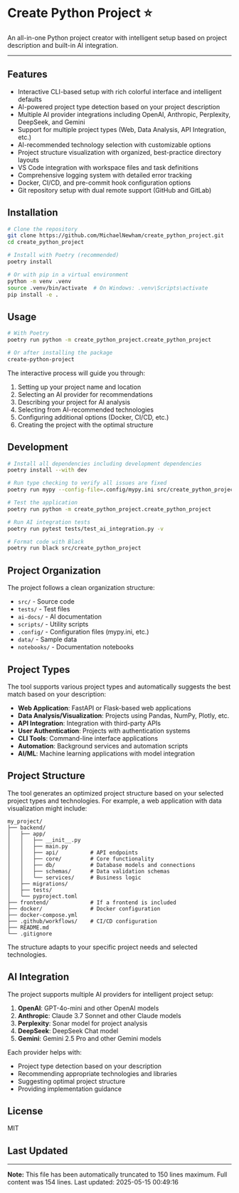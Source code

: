 # Create Python Project ⭐

An all-in-one Python project creator with intelligent setup based on project description and built-in AI integration.

***

## Features

- Interactive CLI-based setup with rich colorful interface and intelligent defaults
- AI-powered project type detection based on your project description
- Multiple AI provider integrations including OpenAI, Anthropic, Perplexity, DeepSeek, and Gemini
- Support for multiple project types (Web, Data Analysis, API Integration, etc.)
- AI-recommended technology selection with customizable options
- Project structure visualization with organized, best-practice directory layouts
- VS Code integration with workspace files and task definitions
- Comprehensive logging system with detailed error tracking
- Docker, CI/CD, and pre-commit hook configuration options
- Git repository setup with dual remote support (GitHub and GitLab)

## Installation

```bash
# Clone the repository
git clone https://github.com/MichaelNewham/create_python_project.git
cd create_python_project

# Install with Poetry (recommended)
poetry install

# Or with pip in a virtual environment
python -m venv .venv
source .venv/bin/activate  # On Windows: .venv\Scripts\activate
pip install -e .
```

## Usage

```bash
# With Poetry
poetry run python -m create_python_project.create_python_project

# Or after installing the package
create-python-project
```

The interactive process will guide you through:
1. Setting up your project name and location
2. Selecting an AI provider for recommendations
3. Describing your project for AI analysis
4. Selecting from AI-recommended technologies
5. Configuring additional options (Docker, CI/CD, etc.)
6. Creating the project with the optimal structure

## Development

```bash
# Install all dependencies including development dependencies
poetry install --with dev

# Run type checking to verify all issues are fixed
poetry run mypy --config-file=.config/mypy.ini src/create_python_project

# Test the application
poetry run python -m create_python_project.create_python_project

# Run AI integration tests
poetry run pytest tests/test_ai_integration.py -v

# Format code with Black
poetry run black src/create_python_project
```

## Project Organization

The project follows a clean organization structure:

- `src/` - Source code
- `tests/` - Test files
- `ai-docs/` - AI documentation
- `scripts/` - Utility scripts
- `.config/` - Configuration files (mypy.ini, etc.)
- `data/` - Sample data
- `notebooks/` - Documentation notebooks

## Project Types

The tool supports various project types and automatically suggests the best match based on your description:

- **Web Application**: FastAPI or Flask-based web applications
- **Data Analysis/Visualization**: Projects using Pandas, NumPy, Plotly, etc.
- **API Integration**: Integration with third-party APIs
- **User Authentication**: Projects with authentication systems
- **CLI Tools**: Command-line interface applications
- **Automation**: Background services and automation scripts
- **AI/ML**: Machine learning applications with model integration

## Project Structure

The tool generates an optimized project structure based on your selected project types and technologies. For example, a web application with data visualization might include:

```
my_project/
├── backend/
│   ├── app/
│   │   ├── __init__.py
│   │   ├── main.py
│   │   ├── api/          # API endpoints
│   │   ├── core/         # Core functionality
│   │   ├── db/           # Database models and connections
│   │   ├── schemas/      # Data validation schemas
│   │   └── services/     # Business logic
│   ├── migrations/
│   ├── tests/
│   └── pyproject.toml
├── frontend/             # If a frontend is included
├── docker/               # Docker configuration
├── docker-compose.yml
├── .github/workflows/    # CI/CD configuration
├── README.md
└── .gitignore
```

The structure adapts to your specific project needs and selected technologies.

## AI Integration

The project supports multiple AI providers for intelligent project setup:

1. **OpenAI**: GPT-4o-mini and other OpenAI models
2. **Anthropic**: Claude 3.7 Sonnet and other Claude models
3. **Perplexity**: Sonar model for project analysis
4. **DeepSeek**: DeepSeek Chat model
5. **Gemini**: Gemini 2.5 Pro and other Gemini models

Each provider helps with:
- Project type detection based on your description
- Recommending appropriate technologies and libraries
- Suggesting optimal project structure
- Providing implementation guidance

## License

MIT

## Last Updated

---

**Note:** This file has been automatically truncated to 150 lines maximum.
Full content was 154 lines. Last updated: 2025-05-15 00:49:16

